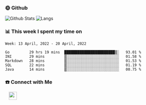 

<h3> 🌞 Github</h3>

![Github Stats](https://github-readme-stats-beta-lovat.vercel.app/api?username=QiuYukang&count_private=true&show_icons=true&hide=stars)
![Langs](https://github-readme-stats-beta-lovat.vercel.app/api/top-langs/?username=QiuYukang&count_private=true&layout=compact)

<h3> 📊 This week I spent my time on</h3>

<!--START_SECTION:waka-->
```text
Week: 13 April, 2022 - 20 April, 2022

Go         29 hrs 19 mins  ███████████████████████▒░   93.01 % 
INI        29 mins         ▒░░░░░░░░░░░░░░░░░░░░░░░░   01.58 % 
Markdown   28 mins         ▒░░░░░░░░░░░░░░░░░░░░░░░░   01.53 % 
SQL        22 mins         ▒░░░░░░░░░░░░░░░░░░░░░░░░   01.19 % 
Java       14 mins         ▒░░░░░░░░░░░░░░░░░░░░░░░░   00.75 % 
```
<!--END_SECTION:waka-->

<!--
<h3>🛠 Tech Stack</h3>

- 💻 &nbsp; Java | C | Matlab | C++ | Python
- 🌐 &nbsp; HTML | CSS | JavaScript | Bootstrap
- 🛢  &nbsp; MySQL | Redis
- 🔧 &nbsp; NS-3 | Git | Markdown
-->

<h3> ☎️ Connect with Me </h3>
&nbsp;&nbsp;
<a href="mailto:b612n@qq.com">
  <img href="mailto:b612n@qq.com" align="center" width="26px" src="https://github.com/TheDudeThatCode/TheDudeThatCode/blob/master/Assets/Gmail.svg" />
</a>
